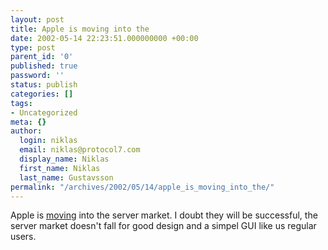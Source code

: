```yaml
---
layout: post
title: Apple is moving into the
date: 2002-05-14 22:23:51.000000000 +00:00
type: post
parent_id: '0'
published: true
password: ''
status: publish
categories: []
tags:
- Uncategorized
meta: {}
author:
  login: niklas
  email: niklas@protocol7.com
  display_name: Niklas
  first_name: Niklas
  last_name: Gustavsson
permalink: "/archives/2002/05/14/apple_is_moving_into_the/"
---
```

Apple is [moving](http://www.apple.com/xserve/) into the server market. I doubt they will be successful, the server market doesn't fall for good design and a simpel GUI like us regular users.

